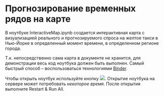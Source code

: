 # Прогнозирование временных рядов на карте

В ноутбуке InteractiveMap.ipynb создается интерактивная карта с визуализацией реального и прогнозируемого спроса на желтое такси в Нью-Йорке в определенный момент времени, в определенном регионе города.

Т.к. непосредственно сама карта в документе не хранится, для демонстрации весь код ноутбука должен быть выполнен. Самый быстрый способ &ndash; воспользоваться технологиями <a href="https://mybinder.readthedocs.io/en/latest/" target="_blank">Binder</a>.

Чтобы открыть ноутбук используйте кнопку <a href="https://mybinder.org/v2/gh/xsaq/NYC_Yellow_Taxi_Predictions/master?filepath=InteractiveMap.ipynb" target="_blank"><img src="https://mybinder.org/badge_logo.svg" style=""></a>. Открытие ноутбука на сервере может потребовать *некоторое время*. После открытия выполните Restart & Run All.
